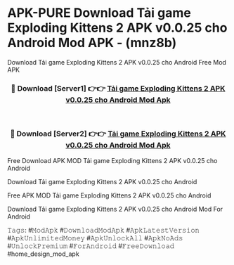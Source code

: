 # APK-PURE Download Tải game Exploding Kittens 2 APK v0.0.25 cho Android Mod APK - (mnz8b)
Download Tải game Exploding Kittens 2 APK v0.0.25 cho Android Free Mod APK

<div align="center">
<h3>🔴 Download [Server1] 👉👉 <a href="https://apk-comot.site?title=Tải_game_Exploding_Kittens_2_APK_v0.0.25_cho_Android">Tải game Exploding Kittens 2 APK v0.0.25 cho Android Mod Apk</a></h3><br>

<h3>🔴 Download [Server2] 👉👉 <a href="https://apk-comot.site?title=Tải_game_Exploding_Kittens_2_APK_v0.0.25_cho_Android">Tải game Exploding Kittens 2 APK v0.0.25 cho Android Mod Apk</a></h3>
</div>


Free Download APK MOD Tải game Exploding Kittens 2 APK v0.0.25 cho Android

Download Tải game Exploding Kittens 2 APK v0.0.25 cho Android 

Free APK MOD Tải game Exploding Kittens 2 APK v0.0.25 cho Android 

Download Tải game Exploding Kittens 2 APK v0.0.25 cho Android Mod For Android

𝚃𝚊𝚐𝚜: #𝙼𝚘𝚍𝙰𝚙𝚔 #𝙳𝚘𝚠𝚗𝚕𝚘𝚊𝚍𝙼𝚘𝚍𝙰𝚙𝚔 #𝙰𝚙𝚔𝙻𝚊𝚝𝚎𝚜𝚝𝚅𝚎𝚛𝚜𝚒𝚘𝚗 #𝙰𝚙𝚔𝚄𝚗𝚕𝚒𝚖𝚒𝚝𝚎𝚍𝙼𝚘𝚗𝚎𝚢 #𝙰𝚙𝚔𝚄𝚗𝚕𝚘𝚌𝚔𝙰𝚕𝚕 #𝙰𝚙𝚔𝙽𝚘𝙰𝚍𝚜 #𝚄𝚗𝚕𝚘𝚌𝚔𝙿𝚛𝚎𝚖𝚒𝚞𝚖 #𝙵𝚘𝚛𝙰𝚗𝚍𝚛𝚘𝚒𝚍 #𝙵𝚛𝚎𝚎𝙳𝚘𝚠𝚗𝚕𝚘𝚊𝚍 #home_design_mod_apk